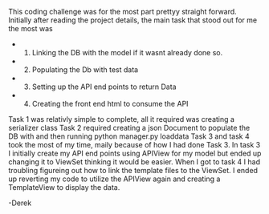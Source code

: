 This coding challenge was for the most part prettyy straight forward. Initially after reading the project details, the main task that stood out for me the most was 
* 1) Linking the DB with the model if it wasnt already done so. 
* 2) Populating the Db with test data 
* 3) Setting up the API end points to return Data 
* 4) Creating the front end html to consume the API

Task 1 was relativly simple to complete, all it required was creating a serializer class
Task 2 required creating a json Document to populate the DB with and then running python manager.py loaddata <file-name>
Task 3 and task 4 took the most of my time, maily because of how I had done Task 3. In task 3 I initially create my API end points using APIView for my model but ended up
changing it to ViewSet thinking it would be easier. When I got to task 4 I had troubling figureing out how to link the template files to the ViewSet. I ended up reverting my code to utilize the APIView again and creating a TemplateView to display the data.

-Derek